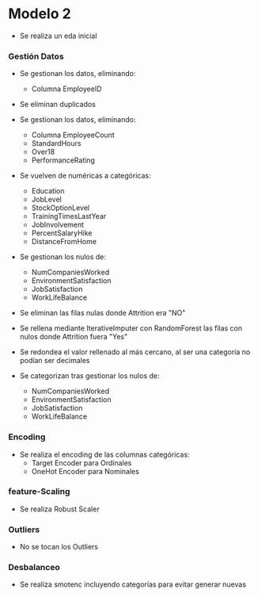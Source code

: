 # Modelo 2
- Se realiza un eda inicial
### Gestión Datos
- Se gestionan los datos, eliminando:
    - Columna EmployeeID
- Se eliminan duplicados

- Se gestionan los datos, eliminando:
    - Columna EmployeeCount
    - StandardHours
    - Over18
    - PerformanceRating

- Se vuelven de numéricas a categóricas:
    - Education
    - JobLevel
    - StockOptionLevel
    - TrainingTimesLastYear
    - JobInvolvement
    - PercentSalaryHike
    - DistanceFromHome

- Se gestionan los nulos de:
    - NumCompaniesWorked
    - EnvironmentSatisfaction
    - JobSatisfaction
    - WorkLifeBalance

- Se eliminan las filas nulas donde Attrition era "NO"

- Se rellena mediante IterativeImputer con RandomForest las filas con nulos donde Attrition fuera "Yes"

- Se redondea el valor rellenado al más cercano, al ser una categoría no podían ser decimales

- Se categorizan tras gestionar los nulos de:
    - NumCompaniesWorked
    - EnvironmentSatisfaction
    - JobSatisfaction
    - WorkLifeBalance
    
### Encoding
- Se realiza el encoding de las columnas categóricas:
    - Target Encoder para Ordinales
    - OneHot Encoder para Nominales

### feature-Scaling
- Se realiza Robust Scaler

### Outliers
- No se tocan los Outliers

### Desbalanceo
- Se realiza smotenc incluyendo categorías para evitar generar nuevas